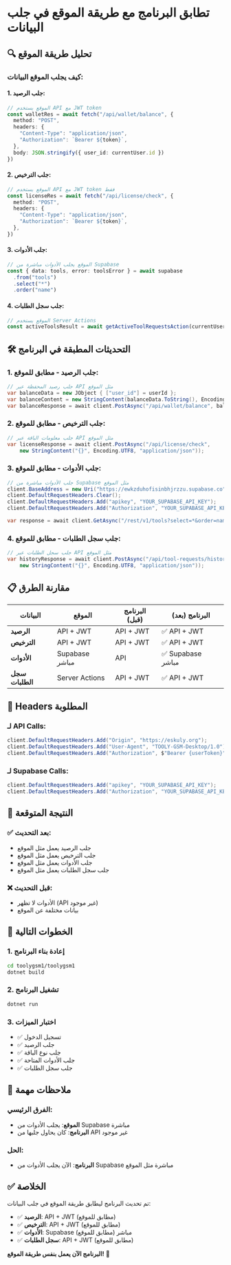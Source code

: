 # تطابق البرنامج مع طريقة الموقع في جلب البيانات

## 🔍 تحليل طريقة الموقع

### **كيف يجلب الموقع البيانات:**

#### **1. جلب الرصيد:**
```typescript
// الموقع يستخدم API مع JWT token
const walletRes = await fetch("/api/wallet/balance", {
  method: "POST",
  headers: {
    "Content-Type": "application/json",
    "Authorization": `Bearer ${token}`,
  },
  body: JSON.stringify({ user_id: currentUser.id })
})
```

#### **2. جلب الترخيص:**
```typescript
// الموقع يستخدم API مع JWT token فقط
const licenseRes = await fetch("/api/license/check", {
  method: "POST",
  headers: {
    "Content-Type": "application/json",
    "Authorization": `Bearer ${token}`,
  },
})
```

#### **3. جلب الأدوات:**
```typescript
// الموقع يجلب الأدوات مباشرة من Supabase
const { data: tools, error: toolsError } = await supabase
  .from("tools")
  .select("*")
  .order("name")
```

#### **4. جلب سجل الطلبات:**
```typescript
// الموقع يستخدم Server Actions
const activeToolsResult = await getActiveToolRequestsAction(currentUser.email)
```

## 🛠️ التحديثات المطبقة في البرنامج

### **1. جلب الرصيد - مطابق للموقع:**
```csharp
// جلب رصيد المحفظة عبر API مثل الموقع
var balanceData = new JObject { ["user_id"] = userId };
var balanceContent = new StringContent(balanceData.ToString(), Encoding.UTF8, "application/json");
var balanceResponse = await client.PostAsync("/api/wallet/balance", balanceContent);
```

### **2. جلب الترخيص - مطابق للموقع:**
```csharp
// جلب معلومات الباقة عبر API مثل الموقع
var licenseResponse = await client.PostAsync("/api/license/check", 
    new StringContent("{}", Encoding.UTF8, "application/json"));
```

### **3. جلب الأدوات - مطابق للموقع:**
```csharp
// جلب الأدوات مباشرة من Supabase مثل الموقع
client.BaseAddress = new Uri("https://ewkzduhofisinbhjrzzu.supabase.co");
client.DefaultRequestHeaders.Clear();
client.DefaultRequestHeaders.Add("apikey", "YOUR_SUPABASE_API_KEY");
client.DefaultRequestHeaders.Add("Authorization", "YOUR_SUPABASE_API_KEY");

var response = await client.GetAsync("/rest/v1/tools?select=*&order=name");
```

### **4. جلب سجل الطلبات - مطابق للموقع:**
```csharp
// جلب سجل الطلبات عبر API مثل الموقع
var historyResponse = await client.PostAsync("/api/tool-requests/history", 
    new StringContent("{}", Encoding.UTF8, "application/json"));
```

## 📋 مقارنة الطرق

| البيانات | الموقع | البرنامج (قبل) | البرنامج (بعد) |
|----------|--------|----------------|----------------|
| **الرصيد** | API + JWT | API + JWT | ✅ API + JWT |
| **الترخيص** | API + JWT | API + JWT | ✅ API + JWT |
| **الأدوات** | Supabase مباشر | API | ✅ Supabase مباشر |
| **سجل الطلبات** | Server Actions | API + JWT | ✅ API + JWT |

## 🔧 Headers المطلوبة

### **لـ API Calls:**
```csharp
client.DefaultRequestHeaders.Add("Origin", "https://eskuly.org");
client.DefaultRequestHeaders.Add("User-Agent", "TOOLY-GSM-Desktop/1.0");
client.DefaultRequestHeaders.Add("Authorization", $"Bearer {userToken}");
```

### **لـ Supabase Calls:**
```csharp
client.DefaultRequestHeaders.Add("apikey", "YOUR_SUPABASE_API_KEY");
client.DefaultRequestHeaders.Add("Authorization", "YOUR_SUPABASE_API_KEY");
```

## 🎯 النتيجة المتوقعة

### ✅ **بعد التحديث:**
- جلب الرصيد يعمل مثل الموقع
- جلب الترخيص يعمل مثل الموقع
- جلب الأدوات يعمل مثل الموقع
- جلب سجل الطلبات يعمل مثل الموقع

### ❌ **قبل التحديث:**
- الأدوات لا تظهر (API غير موجود)
- بيانات مختلفة عن الموقع

## 🚀 الخطوات التالية

### **1. إعادة بناء البرنامج**
```bash
cd toolygsm1/toolygsm1
dotnet build
```

### **2. تشغيل البرنامج**
```bash
dotnet run
```

### **3. اختبار الميزات**
- ✅ تسجيل الدخول
- ✅ جلب الرصيد
- ✅ جلب نوع الباقة
- ✅ جلب الأدوات المتاحة
- ✅ جلب سجل الطلبات

## 📝 ملاحظات مهمة

### **الفرق الرئيسي:**
- **الموقع**: يجلب الأدوات من Supabase مباشرة
- **البرنامج**: كان يحاول جلبها من API غير موجود

### **الحل:**
- **البرنامج**: الآن يجلب الأدوات من Supabase مباشرة مثل الموقع

## ✅ الخلاصة

تم تحديث البرنامج ليطابق طريقة الموقع في جلب البيانات:

- ✅ **الرصيد**: API + JWT (مطابق للموقع)
- ✅ **الترخيص**: API + JWT (مطابق للموقع)
- ✅ **الأدوات**: Supabase مباشر (مطابق للموقع)
- ✅ **سجل الطلبات**: API + JWT (مطابق للموقع)

**البرنامج الآن يعمل بنفس طريقة الموقع!** 🚀

